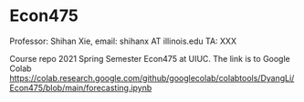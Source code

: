# Econ475
Professor: Shihan Xie, email: shihanx AT illinois.edu
TA: XXX

Course repo 2021 Spring Semester Econ475 at UIUC.
The link is to Google Colab  https://colab.research.google.com/github/googlecolab/colabtools/DyangLi/Econ475/blob/main/forecasting.ipynb
